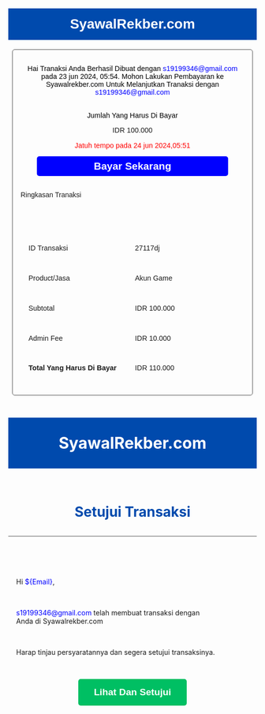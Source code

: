<div style="font-family: Arial, Helvetica, sans-serif;">
    <h1 style="background-color: #004AAD;text-align:center; padding:1rem 0;color: white;">SyawalRekber.com</h1>
    <div style="margin: 0.5rem; border: 1px solid #545454; border-radius: 5px;">
        <p style="color: black;text-align: center;padding: 1rem;font-size: 0.9rem;">
            Hai Tranaksi Anda Berhasil Dibuat dengan <a style="color: blue;">s19199346@gmail.com</a> pada 23 jun 2024, 05:54.
            Mohon Lakukan Pembayaran ke Syawalrekber.com Untuk Melanjutkan Tranaksi dengan <a style="color: blue;">s19199346@gmail.com</a>
        </p>
        <p style="text-align: center;font-size: 0.9rem;color: black;">Jumlah Yang Harus Di Bayar</p>
        <p style="text-align: center; font-size: 0.9rem;">IDR 100.000</p>
        <p style="font-size: 0.9rem;text-align: center; color: red;">Jatuh tempo pada 24 jun 2024,05:51</p>
        <div style="text-align: center;">
            <button style="background-color: blue; padding: 0.5rem; width: 80%;border: none; border-radius: 5px;font-size: 1.3rem; font-weight: 600;color: white;">
                Bayar Sekarang
            </button>
        </div>
        <p style="padding:1rem ;">Ringkasan Tranaksi</p>
        <div style="padding: 2rem; font-size: 0.9rem;">
        <div style="display: flex;padding-top: 1rem;">
            <p style="width:50%;margin-right:5px">ID Transaksi</p>
            <p>27117dj</p>
        </div>
        <div style="display: flex;padding-top: 1rem;">
            <p style="width:50%;margin-right:5px">Product/Jasa</p>
            <p>Akun Game</p>
        </div>
        <div style="display: flex;padding-top: 1rem;">
            <p style="width:50%;margin-right:5px">Subtotal</p>
            <p>IDR 100.000</p>
        </div>
        <div style="display: flex;padding-top: 1rem;">
            <p style="width:50%;margin-right:5px">Admin Fee</p>
            <p>IDR 10.000</p>
        </div>
        <div style="display: flex;padding-top: 1rem;">
            <p style="width:50%;margin-right:5px;font-weight:600;">Total Yang Harus Di Bayar</p>
            <p>IDR 110.000</p>
        </div>
        </div>
        </div>
    </div>
</div>

<div>
<h1 style="text-align:center;background-color:#004AAD;
padding:2rem 0;color:white;font-size:2rem;">SyawalRekber.com</h1>
<h1 style="text-align:center;padding:2rem;color:#004AAD;border-bottom:1px solid #545454">Setujui Transaksi</h1>
<p style="padding:4rem 1rem 2rem 1rem;">Hi <a style="color:blue;">${Email}</a>,</p>
<p style="width:80%;padding:0 0 2rem 1rem"><a style="color:blue;">s19199346@gmail.com</a> telah membuat transaksi dengan Anda di Syawalrekber.com</p>
<p style="width:95%;padding:0 0 2rem 1rem">Harap tinjau persyaratannya dan segera setujui transaksinya.</p>
<div style="text-align:center;">
<button style="background-color: #00BF63; padding:1rem 2rem; font-size:1.2rem; color:white;font-weight:700;border:none; border-radius:5px;">Lihat Dan Setujui</button>
</div>
</div>